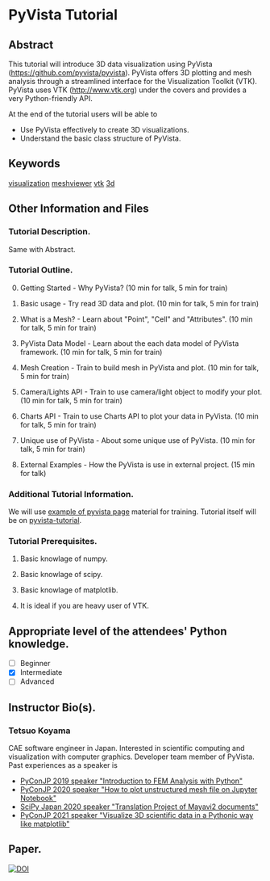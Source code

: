 # PyVista Tutorial

## Abstract

This tutorial will introduce 3D data visualization using PyVista (https://github.com/pyvista/pyvista).
PyVista offers 3D plotting and mesh analysis through a streamlined interface for the Visualization Toolkit (VTK).
PyVista uses VTK (http://www.vtk.org) under the covers and provides a very Python-friendly API.

At the end of the tutorial users will be able to

- Use PyVista effectively to create 3D visualizations. 
- Understand the basic class structure of PyVista.

## Keywords

[visualization](https://github.com/topics/visualization)
[meshviewer](https://github.com/topics/meshviewer)
[vtk](https://github.com/topics/vtk)
[3d](https://github.com/topics/3d)

## Other Information and Files

### Tutorial Description.
Same with Abstract.

### Tutorial Outline.

0. Getting Started - Why PyVista? (10 min for talk, 5 min for train)

1. Basic usage - Try read 3D data and plot.  (10 min for talk, 5 min for train)

2. What is a Mesh? - Learn about "Point", "Cell" and "Attributes". (10 min for talk, 5 min for train)

3. PyVista Data Model - Learn about the each data model of PyVista framework. (10 min for talk, 5 min for train)

4. Mesh Creation - Train to build mesh in PyVista and plot. (10 min for talk, 5 min for train)

5. Camera/Lights API - Train to use camera/light object to modify your plot. (10 min for talk, 5 min for train)

6. Charts API - Train to use Charts API to plot your data in PyVista. (10 min for talk, 5 min for train)

7. Unique use of PyVista -  About some unique use of PyVista. (10 min for talk, 5 min for train)

8. External Examples - How the PyVista is use in external project. (15 min for talk)

### Additional Tutorial Information.

We will use [example of pyvista page](https://docs.pyvista.org/examples/index.html) material for training.
Tutorial itself will be on [pyvista-tutorial](https://github.com/pyvista/pyvista-tutorial).

### Tutorial Prerequisites.

1. Basic knowlage of numpy.

2. Basic knowlage of scipy.

3. Basic knowlage of matplotlib.

4. It is ideal if you are heavy user of VTK.

## Appropriate level of the attendees' Python knowledge.

- [ ] Beginner
- [x] Intermediate
- [ ] Advanced

## Instructor Bio(s).

### Tetsuo Koyama

CAE software engineer in Japan.
Interested in scientific computing and visualization with computer graphics.
Developer team member of PyVista.
Past experiences as a speaker is
- [PyConJP 2019 speaker "Introduction to FEM Analysis with Python"](https://youtu.be/6JuB1GiDLQQ)
- [PyConJP 2020 speaker "How to plot unstructured mesh file on Jupyter Notebook"](https://youtu.be/X3Z54Kw4I6Y)
- [SciPy Japan 2020 speaker "Translation Project of Mayavi2 documents"](https://youtu.be/epxm9SjLMS0)
- [PyConJP 2021 speaker "Visualize 3D scientific data in a Pythonic way like matplotlib"](https://youtu.be/ru-nENLgleo)

## Paper.

[![DOI](https://joss.theoj.org/papers/10.21105/joss.01450/status.svg)](https://doi.org/10.21105/joss.01450)

